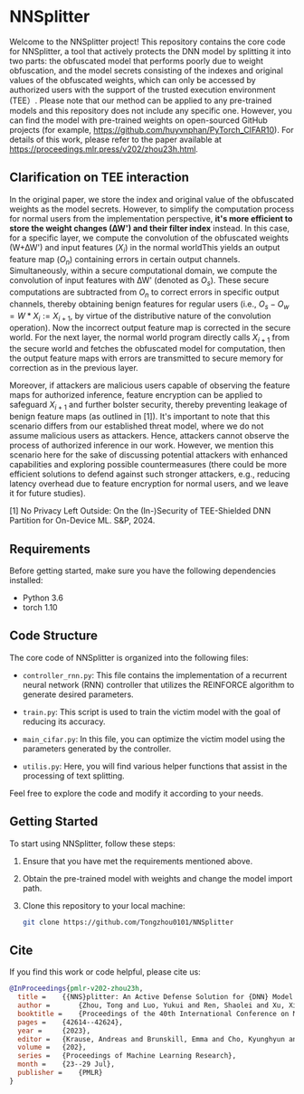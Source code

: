 # NNSplitter 

Welcome to the NNSplitter project! This repository contains the core code for NNSplitter, a tool that actively protects the DNN model by splitting it into two parts: the obfuscated model that performs poorly due to weight obfuscation, and the model secrets consisting of the indexes and original values of the obfuscated weights, which can only be accessed by authorized users with the support of the trusted execution environment (TEE）. Please note that our method can be applied to any pre-trained models and this repository does not include any specific one. However, you can find the model with pre-trained weights on open-sourced GitHub projects (for example, https://github.com/huyvnphan/PyTorch_CIFAR10). For details of this work, please refer to the paper available at https://proceedings.mlr.press/v202/zhou23h.html.

## Clarification on TEE interaction

In the original paper, we store the index and original value of the obfuscated weights as the model secrets. However, to simplify the computation process for normal users from the implementation perspective,  **it's more efficient to store the weight changes (∆W') and their filter index** instead. In this case, for a specific layer, we compute the convolution of the obfuscated weights (W+∆W') and input features ($X_i$) in the normal worldThis yields an output feature map ($O_n$) containing errors in certain output channels. Simultaneously, within a secure computational domain, we compute the convolution of input features with ∆W' (denoted as $O_s$). These secure computations are subtracted from $O_n$ to correct errors in specific output channels, thereby obtaining benign features for regular users (i.e., $O_s - O_w = W * X_i := X_{i+1}$, by virtue of the distributive nature of the convolution operation).  Now the incorrect output feature map is corrected in the secure world. For the next layer, the normal world program directly calls $X_{i+1}$ from the secure world and fetches the obfuscated model for computation, then the output feature maps with errors are transmitted to secure memory for correction as in the previous layer. 

Moreover, if attackers are malicious users capable of observing the feature maps for authorized inference, feature encryption can be applied to safeguard $X_{i+1}$ and further bolster security, thereby preventing leakage of benign feature maps (as outlined in [1]). It's important to note that this scenario differs from our established threat model, where we do not assume malicious users as attackers. Hence, attackers cannot observe the process of authorized inference in our work. However, we mention this scenario here for the sake of discussing potential attackers with enhanced capabilities and exploring possible countermeasures (there could be more efficient solutions to defend against such stronger attackers, e.g., reducing latency overhead due to feature encryption for normal users, and we leave it for future studies).

[1] No Privacy Left Outside: On the (In-)Security of TEE-Shielded DNN Partition for On-Device ML. S&P, 2024.

## Requirements

Before getting started, make sure you have the following dependencies installed:

- Python 3.6
- torch 1.10

## Code Structure

The core code of NNSplitter is organized into the following files:

- `controller_rnn.py`: This file contains the implementation of a recurrent neural network (RNN) controller that utilizes the REINFORCE algorithm to generate desired parameters.

- `train.py`: This script is used to train the victim model with the goal of reducing its accuracy.

- `main_cifar.py`: In this file, you can optimize the victim model using the parameters generated by the controller.

- `utilis.py`: Here, you will find various helper functions that assist in the processing of text splitting.

Feel free to explore the code and modify it according to your needs.

## Getting Started

To start using NNSplitter, follow these steps:

1. Ensure that you have met the requirements mentioned above.

2. Obtain the pre-trained model with weights and change the model import path.

3. Clone this repository to your local machine:

   ```bash
   git clone https://github.com/Tongzhou0101/NNSplitter

## Cite

If you find this work or code helpful, please cite us:

```bibtex
@InProceedings{pmlr-v202-zhou23h,
  title = 	 {{NNS}plitter: An Active Defense Solution for {DNN} Model via Automated Weight Obfuscation},
  author =       {Zhou, Tong and Luo, Yukui and Ren, Shaolei and Xu, Xiaolin},
  booktitle = 	 {Proceedings of the 40th International Conference on Machine Learning},
  pages = 	 {42614--42624},
  year = 	 {2023},
  editor = 	 {Krause, Andreas and Brunskill, Emma and Cho, Kyunghyun and Engelhardt, Barbara and Sabato, Sivan and Scarlett, Jonathan},
  volume = 	 {202},
  series = 	 {Proceedings of Machine Learning Research},
  month = 	 {23--29 Jul},
  publisher =    {PMLR}
}
```
